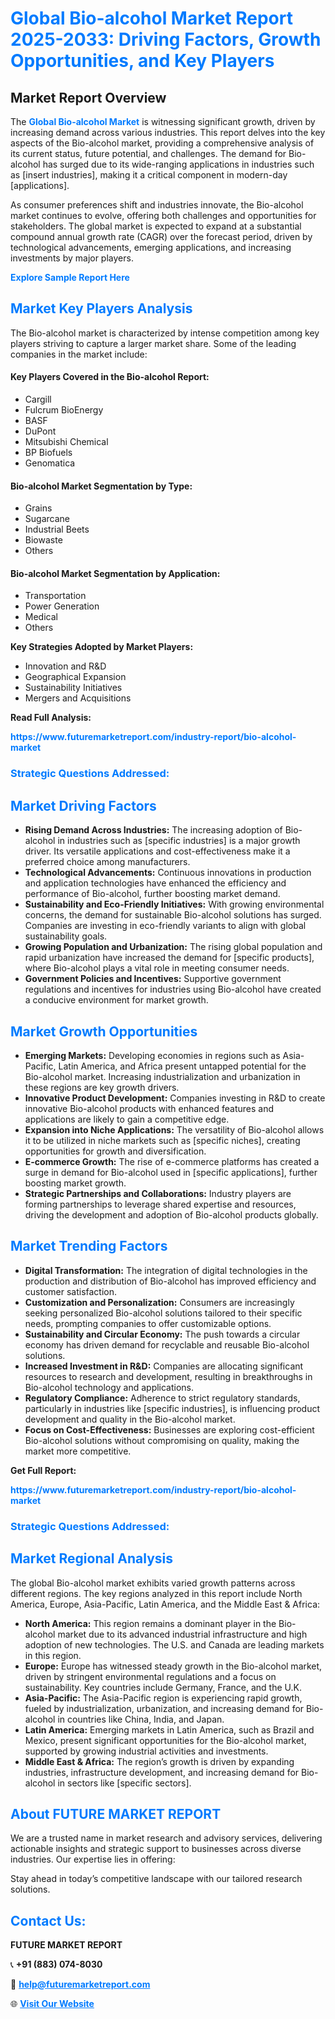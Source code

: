 <h1 style="color: #007BFF;">Global Bio-alcohol Market Report 2025-2033: Driving Factors, Growth Opportunities, and Key Players</h1>

<section id="overview">
<h2>Market Report Overview</h2>
<p>The <a href="https://www.futuremarketreport.com/industry-report/bio-alcohol-market" style="color: #007BFF; text-decoration: none;"><strong>Global Bio-alcohol Market</strong></a> is witnessing significant growth, driven by increasing demand across various industries. This report delves into the key aspects of the Bio-alcohol market, providing a comprehensive analysis of its current status, future potential, and challenges. The demand for Bio-alcohol has surged due to its wide-ranging applications in industries such as [insert industries], making it a critical component in modern-day [applications].</p>
<p>As consumer preferences shift and industries innovate, the Bio-alcohol market continues to evolve, offering both challenges and opportunities for stakeholders. The global market is expected to expand at a substantial compound annual growth rate (CAGR) over the forecast period, driven by technological advancements, emerging applications, and increasing investments by major players.</p>
</section>

<section id="overview">
<p><a href="https://www.futuremarketreport.com/request-sample/reportId=59290" style="color: #007BFF; text-decoration: none;"><strong>Explore Sample Report Here</strong></a></p>
</section>

<section id="key-players">
<h2 style="color: #007BFF;">Market Key Players Analysis</h2>
<p>The Bio-alcohol market is characterized by intense competition among key players striving to capture a larger market share. Some of the leading companies in the market include:</p>
<h4>Key Players Covered in the Bio-alcohol Report:</h4>
<ul><li>Cargill</li><li>Fulcrum BioEnergy</li><li>BASF</li><li>DuPont</li><li>Mitsubishi Chemical</li><li>BP Biofuels</li><li>Genomatica</li></ul>
<h4>Bio-alcohol Market Segmentation by Type:</h4>
<ul><li>Grains</li><li>Sugarcane</li><li>Industrial Beets</li><li>Biowaste</li><li>Others</li></ul>

<h4>Bio-alcohol Market Segmentation by Application:</h4>
<ul><li>Transportation</li><li>Power Generation</li><li>Medical</li><li>Others</li></ul>
<p><strong>Key Strategies Adopted by Market Players:</strong></p>
<ul>
<li>Innovation and R&D</li>
<li>Geographical Expansion</li>
<li>Sustainability Initiatives</li>
<li>Mergers and Acquisitions</li>
</ul>
</section>

<section>
<p><strong>Read Full Analysis: </strong></p><a href="https://www.futuremarketreport.com/industry-report/bio-alcohol-market" style="color: #007BFF; text-decoration: none;"><strong>https://www.futuremarketreport.com/industry-report/bio-alcohol-market</strong></a>
<h3 style="color: #007BFF;">Strategic Questions Addressed:</h3>
</section>

<section id="driving-factors">
<h2 style="color: #007BFF;">Market Driving Factors</h2>
<ul>
<li><strong>Rising Demand Across Industries:</strong> The increasing adoption of Bio-alcohol in industries such as [specific industries] is a major growth driver. Its versatile applications and cost-effectiveness make it a preferred choice among manufacturers.</li>
<li><strong>Technological Advancements:</strong> Continuous innovations in production and application technologies have enhanced the efficiency and performance of Bio-alcohol, further boosting market demand.</li>
<li><strong>Sustainability and Eco-Friendly Initiatives:</strong> With growing environmental concerns, the demand for sustainable Bio-alcohol solutions has surged. Companies are investing in eco-friendly variants to align with global sustainability goals.</li>
<li><strong>Growing Population and Urbanization:</strong> The rising global population and rapid urbanization have increased the demand for [specific products], where Bio-alcohol plays a vital role in meeting consumer needs.</li>
<li><strong>Government Policies and Incentives:</strong> Supportive government regulations and incentives for industries using Bio-alcohol have created a conducive environment for market growth.</li>
</ul>
</section>

<section id="growth-opportunities">
<h2 style="color: #007BFF;">Market Growth Opportunities</h2>
<ul>
<li><strong>Emerging Markets:</strong> Developing economies in regions such as Asia-Pacific, Latin America, and Africa present untapped potential for the Bio-alcohol market. Increasing industrialization and urbanization in these regions are key growth drivers.</li>
<li><strong>Innovative Product Development:</strong> Companies investing in R&D to create innovative Bio-alcohol products with enhanced features and applications are likely to gain a competitive edge.</li>
<li><strong>Expansion into Niche Applications:</strong> The versatility of Bio-alcohol allows it to be utilized in niche markets such as [specific niches], creating opportunities for growth and diversification.</li>
<li><strong>E-commerce Growth:</strong> The rise of e-commerce platforms has created a surge in demand for Bio-alcohol used in [specific applications], further boosting market growth.</li>
<li><strong>Strategic Partnerships and Collaborations:</strong> Industry players are forming partnerships to leverage shared expertise and resources, driving the development and adoption of Bio-alcohol products globally.</li>
</ul>
</section>

<section id="trending-factors">
<h2 style="color: #007BFF;">Market Trending Factors</h2>
<ul>
<li><strong>Digital Transformation:</strong> The integration of digital technologies in the production and distribution of Bio-alcohol has improved efficiency and customer satisfaction.</li>
<li><strong>Customization and Personalization:</strong> Consumers are increasingly seeking personalized Bio-alcohol solutions tailored to their specific needs, prompting companies to offer customizable options.</li>
<li><strong>Sustainability and Circular Economy:</strong> The push towards a circular economy has driven demand for recyclable and reusable Bio-alcohol solutions.</li>
<li><strong>Increased Investment in R&D:</strong> Companies are allocating significant resources to research and development, resulting in breakthroughs in Bio-alcohol technology and applications.</li>
<li><strong>Regulatory Compliance:</strong> Adherence to strict regulatory standards, particularly in industries like [specific industries], is influencing product development and quality in the Bio-alcohol market.</li>
<li><strong>Focus on Cost-Effectiveness:</strong> Businesses are exploring cost-efficient Bio-alcohol solutions without compromising on quality, making the market more competitive.</li>
</ul>
</section>

<section>
<p><strong>Get Full Report: </strong></p><a href="https://www.futuremarketreport.com/industry-report/bio-alcohol-market" style="color: #007BFF; text-decoration: none;"><strong>https://www.futuremarketreport.com/industry-report/bio-alcohol-market</strong></a>
<h3 style="color: #007BFF;">Strategic Questions Addressed:</h3>
</section>


<section id="regional-analysis">
<h2 style="color: #007BFF;">Market Regional Analysis</h2>
<p>The global Bio-alcohol market exhibits varied growth patterns across different regions. The key regions analyzed in this report include North America, Europe, Asia-Pacific, Latin America, and the Middle East & Africa:</p>
<ul>
<li><strong>North America:</strong> This region remains a dominant player in the Bio-alcohol market due to its advanced industrial infrastructure and high adoption of new technologies. The U.S. and Canada are leading markets in this region.</li>
<li><strong>Europe:</strong> Europe has witnessed steady growth in the Bio-alcohol market, driven by stringent environmental regulations and a focus on sustainability. Key countries include Germany, France, and the U.K.</li>
<li><strong>Asia-Pacific:</strong> The Asia-Pacific region is experiencing rapid growth, fueled by industrialization, urbanization, and increasing demand for Bio-alcohol in countries like China, India, and Japan.</li>
<li><strong>Latin America:</strong> Emerging markets in Latin America, such as Brazil and Mexico, present significant opportunities for the Bio-alcohol market, supported by growing industrial activities and investments.</li>
<li><strong>Middle East & Africa:</strong> The region’s growth is driven by expanding industries, infrastructure development, and increasing demand for Bio-alcohol in sectors like [specific sectors].</li>
</ul>
</section>

<footer>
<h2 style="color: #007BFF;">About FUTURE MARKET REPORT</h2>
<p>We are a trusted name in market research and advisory services, delivering actionable insights and strategic support to businesses across diverse industries. Our expertise lies in offering:</p>

<p>Stay ahead in today’s competitive landscape with our tailored research solutions.</p>

<h2 style="color: #007BFF;">Contact Us:</h2>
<p><strong>FUTURE MARKET REPORT</strong></p>
<p>📞 <strong>+91 (883) 074-8030</strong></p>
<p>📧 <strong><a href="mailto:help@futuremarketreport.com" style="color: #007BFF;">help@futuremarketreport.com</a></strong></p>
<p>🌐 <strong><a href="https://www.futuremarketreport.com/" style="color: #007BFF;">Visit Our Website</a></strong></p>
</footer>